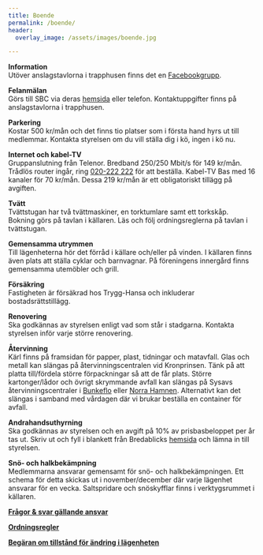 ```yaml
---
title: Boende
permalink: /boende/
header:
  overlay_image: /assets/images/boende.jpg

---
```


**Information**  
Utöver anslagstavlorna i trapphusen finns det en 
[Facebookgrupp](https://www.facebook.com/groups/1811086178908466/).

**Felanmälan**  
Görs till SBC via deras [hemsida](http://www.sbc.se/kontakt/felanmalan/) eller telefon. 
Kontaktuppgifter finns på anslagstavlorna i trapphusen.

**Parkering**  
Kostar 500 kr/mån och det finns tio platser som i första hand hyrs ut till medlemmar. 
Kontakta styrelsen om du vill ställa dig i kö, ingen i kö nu.

**Internet och kabel-TV**  
Gruppanslutning från Telenor. Bredband 250/250 Mbit/s för 149 kr/mån. 
Trådlös router ingår, ring [020-222 222](tel:020222222) för att beställa. 
Kabel-TV Bas med 16 kanaler för 70 kr/mån. Dessa 219 kr/mån är ett obligatoriskt tillägg på avgiften. 

**Tvätt**  
Tvättstugan har två tvättmaskiner, en torktumlare samt ett torkskåp. 
Bokning görs på tavlan i källaren. Läs och följ ordningsreglerna på tavlan i tvättstugan.

**Gemensamma utrymmen**  
Till lägenheterna hör det förråd i källare och/eller på vinden. 
I källaren finns även plats att ställa cyklar och barnvagnar. 
På föreningens innergård finns gemensamma utemöbler och grill.

**Försäkring**  
Fastigheten är försäkrad hos Trygg-Hansa och inkluderar bostadsrättstillägg.

**Renovering**  
Ska godkännas av styrelsen enligt vad som står i stadgarna. Kontakta styrelsen inför varje större renovering.

**Återvinning**  
Kärl finns på framsidan för papper, plast, tidningar och matavfall. 
Glas och metall kan slängas på återvinningscentralen vid Kronprinsen. 
Tänk på att platta till/fördela större förpackningar så att de får plats. 
Större kartonger/lådor och övrigt skrymmande avfall kan slängas på 
Sysavs återvinningscentraler i 
[Bunkeflo](https://www.sysav.se/Privat/Atervinningscentraler/Bunkeflo/) eller [Norra Hamnen](https://www.sysav.se/Privat/Atervinningscentraler/malmo-norra-hamnen/). Alternativt kan det slängas i samband med vårdagen där vi brukar beställa en container för avfall.

**Andrahandsuthyrning**  
Ska godkännas av styrelsen och en avgift på 10% av prisbasbeloppet per år tas ut. 
Skriv ut och fyll i blankett från Bredablicks 
[hemsida](https://bredablickforvaltning.se/wp-content/uploads/2018/02/Ansökan-om-uthyrning-i-andra-hand.pdf)
 och lämna in till styrelsen.

**Snö- och halkbekämpning**  
Medlemmarna ansvarar gemensamt för snö- och halkbekämpningen. 
Ett schema för detta skickas ut i november/december där varje lägenhet ansvarar för en vecka. 
Saltspridare och snöskyfflar finns i verktygsrummet i källaren.  

[**Frågor & svar gällande ansvar**](https://docs.google.com/document/d/18Sc8X8qqU4yCLwH8O1g2cb1DlrkIezoA-Falv5ODL2E)  

[**Ordningsregler**](https://docs.google.com/document/d/1buHzmdgxQ_3bnpN34LelpjDH3unnWHm6rXMhOeXMmT4/edit?usp=sharing)  

[**Begäran om tillstånd för ändring i lägenheten**](https://drive.google.com/file/d/1HIWqCAuR_XG24846D86UakLMh1OyjgxI/view?usp=sharing)

